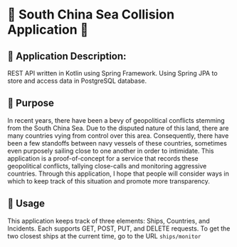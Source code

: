 # :ship: South China Sea Collision Application :ship:
## :ocean: Application Description:
REST API written in Kotlin using Spring Framework. Using Spring JPA to store and access data in PostgreSQL database.

## :ocean: Purpose
In recent years, there have been a bevy of geopolitical conflicts stemming from the South China Sea. Due to the disputed nature of this land, there are many countries vying from control over this area. Consequently, there have been a few standoffs between navy vessels of these countries, sometimes even purposely sailing close to one another in order to intimidate. This application is a proof-of-concept for a service that records these geopolitical conflicts, tallying close-calls and monitoring aggressive countries. Through this application, I hope that people will consider ways in which to keep track of this situation and promote more transparency.

## :ocean: Usage
This application keeps track of three elements: Ships, Countries, and Incidents. Each supports GET, POST, PUT, and DELETE requests. To get the two closest ships at the current time, go to the URL `ships/monitor`
